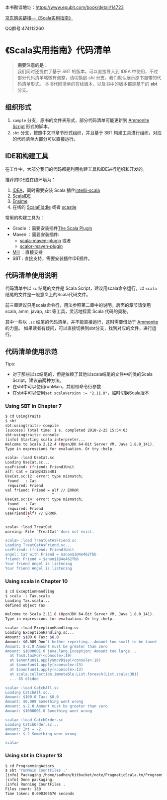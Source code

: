 本书勘误地址：https://www.epubit.com/book/detail/14723

[京东购买链接—《Scala实用指南》](https://union-click.jd.com/jdc?d=5TStbe)

QQ群号:474112260

# 《Scala实用指南》代码清单

> **需要注意的是：**<br>
> 我们同时还提供了基于 SBT 的版本，可以直接导入到 IDEA 中使用，不过部分代码清单略微有调整，请切换到 *sbt* 分支。我们默认展示原书自带的代码清单形式。
> 本书代码清单的在线版本，以及书中的版本都是基于的 **sbt** 分支。

## 组织形式

1. `sample` 分支，原书的文件夹形式，部分代码清单可能更新到 [Ammonite Script](https://github.com/lihaoyi/Ammonite) 形式的脚本。
2. `sbt` 分支，按照中文书章节形式组织，并且基于 SBT 构建工具进行组织，对应的代码清单大部分可以直接运行。

## IDE和构建工具

在工作中，大部分我们的代码都是利用构建工具和IDE进行组织和开发的。

推荐的IDE或在线环境为：

1. [IDEA](https://www.jetbrains.com/idea/)，同时需要安装 Scala 插件[intellij-scala](https://github.com/JetBrains/intellij-scala)
2. [ScalaIDE](http://scala-ide.org/)
3. [Ensime](http://ensime.github.io/)
4. 在线的 [ScalaFiddle](https://scalafiddle.io/) 或者 [scastie](https://scastie.scala-lang.org)

常用的构建工具为：

- Gradle ：需要安装插件[The Scala Plugin](https://docs.gradle.org/current/userguide/scala_plugin.html)
- Maven ：需要安装插件:
    - [scala-maven-plugin](https://github.com/davidB/scala-maven-plugin) 或者
    - [scalor-maven-plugin](https://github.com/random-maven/scalor-maven-plugin)
- [Mill](https://github.com/lihaoyi/mill) ：直接支持
- SBT : 直接支持，需要安装插件IDE插件。

## 代码清单使用说明

代码清单中以 `sc` 结尾的文件是 Scala Script，建议用scala命令运行，以 `scala` 结尾的文件是一般意义上的Scala代码文件。

前三章建议只用scala命令行，用法参照第二章中的说明。后面的章节请使用 scala, amm, javap, sbt 等工具，灵活地探索 Scala 代码的奥秘。

其中一些以 `.sc` 结尾的代码清单，并不能直接运行，这时需要借助于 [Ammonite](https://blog.jetbrains.com/scala/2018/05/07/ammonite-support/) 的力量。
如果读者有疑问，可以直接切换到sbt分支，找到对应的文件，进行运行。


## 代码清单使用示范
Tips:

+ 对于那些以sc结尾的，但是依赖了其他以scala结尾的文件中的类的Scala Script，建议前两种方法。
+ 在sbt中可以使用runMain，并附带命令行参数
+ 在sbt中可以使用`set scalaVersion := "2.11.8"`，临时切换Scala版本

### Using SBT in Chapter 7
``` bash
$ cd UsingTraits
$ sbt
sbt:usingtraits> compile
[success] Total time: 1 s, completed 2018-2-25 15:54:03
sbt:usingtraits> console
[info] Starting scala interpreter...
Welcome to Scala 2.12.4 (OpenJDK 64-Bit Server VM, Java 1.8.0_141).
Type in expressions for evaluation. Or try :help.

scala> :load UseCat.sc
Loading UseCat.sc...
useFriend: (friend: Friend)Unit
alf: Cat = Cat@24355401
UseCat.sc:12: error: type mismatch;
 found   : Cat
 required: Friend
val friend: Friend = alf // ERROR
                     ^
UseCat.sc:14: error: type mismatch;
 found   : Cat
 required: Friend
useFriend(alf) // ERROR
          ^

scala> :load TreatCat
warning: File `TreatCat' does not exist.

scala> :load TreatCatAsFriend.sc
Loading TreatCatAsFriend.sc...
useFriend: (friend: Friend)Unit
angel: Cat with Friend = $anon$1@4e462fbb
friend: Friend = $anon$1@4e462fbb
Your friend Angel is listening
Your friend Angel is listening
```

### Using scala in Chapter 10
``` bash
$ cd ExceptionHandling
$ scala -i Tax.scala 
Loading Tax.scala...
defined object Tax

Welcome to Scala 2.11.8 (OpenJDK 64-Bit Server VM, Java 1.8.0_141).
Type in expressions for evaluation. Or try :help.

scala> :load ExceptionHandling.sc
Loading ExceptionHandling.sc...
Amount: $100.0 Tax: $8.0
Amount: $0.009 Don't bother reporting...Amount too small to be taxed
Amount: $-2.0 Amount must be greater than zero
Amount: $1000001.0 java.lang.Exception: Amount too large...
  at Tax$.taxFor(<console>:19)
  at $anonfun$1.apply$mcVD$sp(<console>:16)
  at $anonfun$1.apply(<console>:13)
  at $anonfun$1.apply(<console>:13)
  at scala.collection.immutable.List.foreach(List.scala:381)
  ... 65 elided

scala> :load CatchAll.sc
Loading CatchAll.sc...
Amount: $100.0 Tax: $8.0
Amount: $0.009 Something went wrong
Amount: $-2.0 Amount must be greater than zero
Amount: $1000001.0 Something went wrong

scala> :load CatchOrder.sc
Loading CatchOrder.sc...
amount: Int = -2
Amount: $-2 Something went wrong

scala> 
```

### Using sbt in Chapter 13
``` bash
$ cd ProgrammingActors
$ sbt "runMain CountFiles ."
[info] Packaging /home/sadhen/bitbucket/note/PragmaticScala.tm/ProgrammingActors/target/scala-2.12/programmingactors_2.12-0.1.0-SNAPSHOT.jar ...
[info] Done packaging.
[info] Running CountFiles .
Files count: 130
Time taken: 0.098305576 seconds
```
